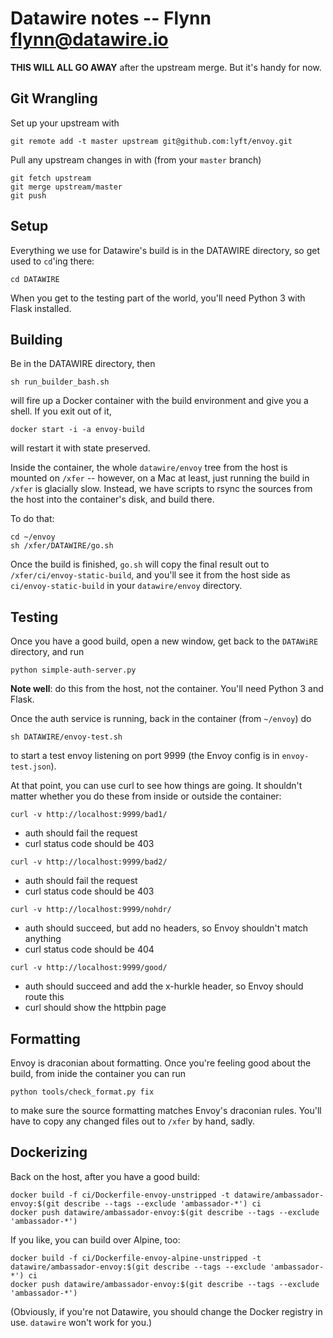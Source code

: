 # Datawire notes -- Flynn <flynn@datawire.io>

**THIS WILL ALL GO AWAY** after the upstream merge. But it's handy for now.

## Git Wrangling

Set up your upstream with

```
git remote add -t master upstream git@github.com:lyft/envoy.git
```

Pull any upstream changes in with (from your `master` branch)

```
git fetch upstream
git merge upstream/master
git push
```

## Setup

Everything we use for Datawire's build is in the DATAWIRE directory, so get used to `cd`'ing there:

```
cd DATAWIRE
```

When you get to the testing part of the world, you'll need Python 3 with Flask installed.

## Building

Be in the DATAWIRE directory, then

```
sh run_builder_bash.sh
```

will fire up a Docker container with the build environment and give you a shell. If you exit out of it,

```
docker start -i -a envoy-build
```

will restart it with state preserved.

Inside the container, the whole `datawire/envoy` tree from the host is mounted on `/xfer` -- however, on a Mac at least, just running the build in `/xfer` is glacially slow. Instead, we have scripts to rsync the sources from the host into the container's disk, and build there. 

To do that:

```
cd ~/envoy
sh /xfer/DATAWIRE/go.sh
```

Once the build is finished, `go.sh` will copy the final result out to `/xfer/ci/envoy-static-build`, and you'll see it from the host side as `ci/envoy-static-build` in your `datawire/envoy` directory.

## Testing

Once you have a good build, open a new window, get back to the `DATAWiRE` directory, and run

```
python simple-auth-server.py
```

**Note well**: do this from the host, not the container. You'll need Python 3 and Flask.

Once the auth service is running, back in the container (from `~/envoy`) do

```
sh DATAWIRE/envoy-test.sh
```

to start a test envoy listening on port 9999 (the Envoy config is in `envoy-test.json`).

At that point, you can use curl to see how things are going. It shouldn't matter whether you do these from inside or outside the container:

```
curl -v http://localhost:9999/bad1/
```
- auth should fail the request
- curl status code should be 403

```
curl -v http://localhost:9999/bad2/
```
- auth should fail the request
- curl status code should be 403

```
curl -v http://localhost:9999/nohdr/
```
- auth should succeed, but add no headers, so Envoy shouldn't match anything
- curl status code should be 404

```
curl -v http://localhost:9999/good/
```
- auth should succeed and add the x-hurkle header, so Envoy should route this
- curl should show the httpbin page

## Formatting

Envoy is draconian about formatting. Once you're feeling good about the build, from inide the container you can run

```
python tools/check_format.py fix
```

to make sure the source formatting matches Envoy's draconian rules. You'll have to copy any changed files out to `/xfer` by hand, sadly.

## Dockerizing

Back on the host, after you have a good build:

```
docker build -f ci/Dockerfile-envoy-unstripped -t datawire/ambassador-envoy:$(git describe --tags --exclude 'ambassador-*') ci
docker push datawire/ambassador-envoy:$(git describe --tags --exclude 'ambassador-*')
```

If you like, you can build over Alpine, too:

```
docker build -f ci/Dockerfile-envoy-alpine-unstripped -t datawire/ambassador-envoy:$(git describe --tags --exclude 'ambassador-*') ci
docker push datawire/ambassador-envoy:$(git describe --tags --exclude 'ambassador-*')
```

(Obviously, if you're not Datawire, you should change the Docker registry in use. `datawire` won't work for you.)


